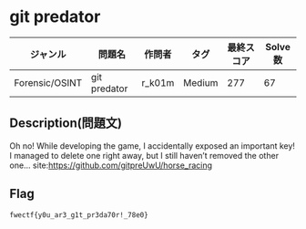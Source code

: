 # git predator

|ジャンル|問題名|作問者|タグ|最終スコア|Solve数|
|---|---|---|---|---|---|
|Forensic/OSINT|git predator|r_k01m|Medium|277|67|
## Description(問題文)

Oh no! While developing the game, I accidentally exposed an important key! I managed to delete one right away, but I still haven’t removed the other one… site:https://github.com/gitpreUwU/horse_racing

## Flag

`fwectf{y0u_ar3_g1t_pr3da70r!_78e0}`

